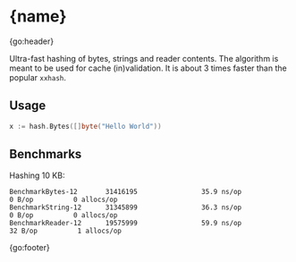 # {name}

{go:header}

Ultra-fast hashing of bytes, strings and reader contents. The algorithm is meant to be used for cache (in)validation. It is about 3 times faster than the popular `xxhash`.

## Usage

```go
x := hash.Bytes([]byte("Hello World"))
```

## Benchmarks

Hashing 10 KB:

```text
BenchmarkBytes-12       31416195                35.9 ns/op             0 B/op          0 allocs/op
BenchmarkString-12      31345899                36.3 ns/op             0 B/op          0 allocs/op
BenchmarkReader-12      19575999                59.9 ns/op            32 B/op          1 allocs/op
```

{go:footer}
